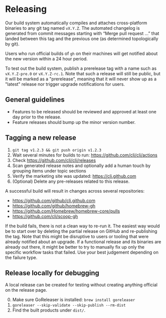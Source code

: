 # Releasing

Our build system automatically compiles and attaches cross-platform binaries to any git tag named `vX.Y.Z`. The automated changelog is generated from commit messages starting with “Merge pull request …” that landed between this tag and the previous one (as determined topologically by git).

Users who run official builds of `gh` on their machines will get notified about the new version within a 24 hour period.

To test out the build system, publish a prerelease tag with a name such as `vX.Y.Z-pre.0` or `vX.Y.Z-rc.1`. Note that such a release will still be public, but it will be marked as a "prerelease", meaning that it will never show up as a "latest" release nor trigger upgrade notifications for users.

## General guidelines

* Features to be released should be reviewed and approved at least one day prior to the release.
* Feature releases should bump up the minor version number.

## Tagging a new release

1. `git tag v1.2.3 && git push origin v1.2.3`
2. Wait several minutes for builds to run: <https://github.com/cli/cli/actions>
3. Check <https://github.com/cli/cli/releases>
4. Scan generated release notes and optionally add a human touch by grouping items under topic sections
5. Verify the marketing site was updated: <https://cli.github.com>
6. (Optional) Delete any pre-releases related to this release.

A successful build will result in changes across several repositories:
* <https://github.com/github/cli.github.com>
* <https://github.com/github/homebrew-gh>
* <https://github.com/Homebrew/homebrew-core/pulls>
* <https://github.com/cli/scoop-gh>

If the build fails, there is not a clean way to re-run it. The easiest way would be to start over by deleting the partial release on GitHub and re-publishing the tag. Note that this might be disruptive to users or tooling that were already notified about an upgrade. If a functional release and its binaries are already out there, it might be better to try to manually fix up only the specific workflow tasks that failed. Use your best judgement depending on the failure type.

## Release locally for debugging

A local release can be created for testing without creating anything official on the release page.

0. Make sure GoReleaser is installed: `brew install goreleaser`
1. `goreleaser --skip-validate --skip-publish --rm-dist`
2. Find the built products under `dist/`.
